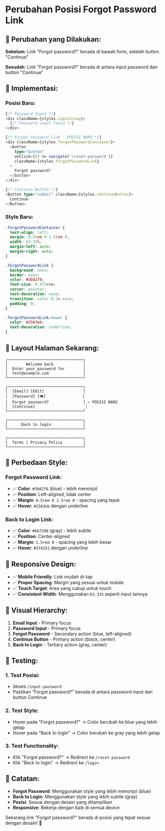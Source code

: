 # Perubahan Posisi Forgot Password Link

## 🎯 **Perubahan yang Dilakukan:**

**Sebelum**: Link "Forgot password?" berada di bawah form, setelah button "Continue"

**Sesudah**: Link "Forgot password?" berada di antara input password dan button "Continue"

## 🔧 **Implementasi:**

### **Posisi Baru:**
```typescript
{/* Password Input */}
<div className={styles.inputGroup}>
  {/* Password input field */}
</div>

{/* Forgot Password Link - POSISI BARU */}
<div className={styles.forgotPasswordContainer}>
  <button 
    type="button" 
    onClick={() => navigate('/reset-password')} 
    className={styles.forgotPasswordLink}
  >
    Forgot password?
  </button>
</div>

{/* Continue Button */}
<Button type="submit" className={styles.continueButton}>
  Continue
</Button>
```

### **Style Baru:**
```css
.forgotPasswordContainer {
  text-align: left;
  margin: 0.5rem 0 1.5rem 0;
  width: 83.33%;
  margin-left: auto;
  margin-right: auto;
}

.forgotPasswordLink {
  background: none;
  border: none;
  color: #3b82f6;
  font-size: 0.875rem;
  cursor: pointer;
  text-decoration: none;
  transition: color 0.2s ease;
  padding: 0;
}

.forgotPasswordLink:hover {
  color: #2563eb;
  text-decoration: underline;
}
```

## 🎨 **Layout Halaman Sekarang:**

```
┌─────────────────────────────────┐
│        Welcome back             │
│  Enter your password for        │
│  test@example.com               │
└─────────────────────────────────┘

┌─────────────────────────────────┐
│  [Email] [Edit]                 │
│  [Password] [👁]                │
│  Forgot password?               │ ← POSISI BARU
│  [Continue]                      │
└─────────────────────────────────┘

┌─────────────────────────────────┐
│      Back to login              │
└─────────────────────────────────┘

┌─────────────────────────────────┐
│  Terms | Privacy Policy         │
└─────────────────────────────────┘
```

## 🎯 **Perbedaan Style:**

### **Forgot Password Link:**
- ✅ **Color**: `#3b82f6` (blue) - lebih menonjol
- ✅ **Position**: Left-aligned, tidak center
- ✅ **Margin**: `0.5rem 0 1.5rem 0` - spacing yang tepat
- ✅ **Hover**: `#2563eb` dengan underline

### **Back to Login Link:**
- ✅ **Color**: `#6b7280` (gray) - lebih subtle
- ✅ **Position**: Center-aligned
- ✅ **Margin**: `1.5rem 0` - spacing yang lebih besar
- ✅ **Hover**: `#374151` dengan underline

## 📱 **Responsive Design:**

- ✅ **Mobile Friendly**: Link mudah di-tap
- ✅ **Proper Spacing**: Margin yang sesuai untuk mobile
- ✅ **Touch Target**: Area yang cukup untuk touch
- ✅ **Consistent Width**: Menggunakan `83.33%` seperti input lainnya

## 🎨 **Visual Hierarchy:**

1. **Email Input** - Primary focus
2. **Password Input** - Primary focus
3. **Forgot Password** - Secondary action (blue, left-aligned)
4. **Continue Button** - Primary action (black, center)
5. **Back to Login** - Tertiary action (gray, center)

## 🔄 **Testing:**

### **1. Test Posisi:**
- Akses `/input-password`
- Pastikan "Forgot password?" berada di antara password input dan button Continue

### **2. Test Style:**
- Hover pada "Forgot password?" → Color berubah ke blue yang lebih gelap
- Hover pada "Back to login" → Color berubah ke gray yang lebih gelap

### **3. Test Functionality:**
- Klik "Forgot password?" → Redirect ke `/reset-password`
- Klik "Back to login" → Redirect ke `/login`

## 📝 **Catatan:**

- **Forgot Password**: Menggunakan style yang lebih menonjol (blue)
- **Back to Login**: Menggunakan style yang lebih subtle (gray)
- **Posisi**: Sesuai dengan desain yang ditampilkan
- **Responsive**: Bekerja dengan baik di semua device

Sekarang link "Forgot password?" berada di posisi yang tepat sesuai dengan desain! 🎉
